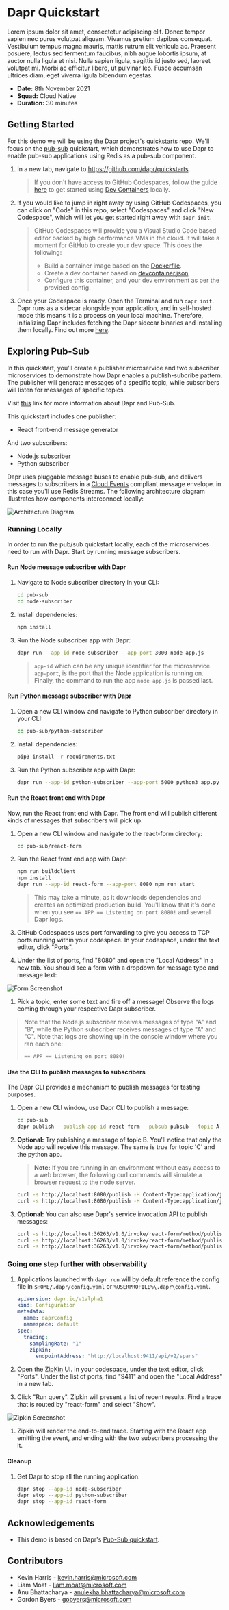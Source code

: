 # Dapr Quickstart

Lorem ipsum dolor sit amet, consectetur adipiscing elit. Donec tempor sapien nec purus volutpat aliquam. Vivamus pretium dapibus consequat. Vestibulum tempus magna mauris, mattis rutrum elit vehicula ac. Praesent posuere, lectus sed fermentum faucibus, nibh augue lobortis ipsum, at auctor nulla ligula et nisi. Nulla sapien ligula, sagittis id justo sed, laoreet volutpat mi. Morbi ac efficitur libero, ut pulvinar leo. Fusce accumsan ultrices diam, eget viverra ligula bibendum egestas.

* **Date:** 8th November 2021
* **Squad:** Cloud Native
* **Duration:** 30 minutes

## Getting Started

For this demo we will be using the Dapr project's [quickstarts](https://github.com/dapr/quickstarts) repo. We'll focus on the [pub-sub](https://github.com/dapr/quickstarts/tree/master/pub-sub) quickstart, which demonstrates how to use Dapr to enable pub-sub applications using Redis as a pub-sub component.

1. In a new tab, navigate to https://github.com/dapr/quickstarts.

    > If you don't have access to GitHub Codespaces, follow the guide [here](./vs-code-locally.md) to get started using [Dev Containers](https://code.visualstudio.com/docs/remote/containers) locally.  

1. If you would like to jump in right away by using GitHub Codespaces, you can click on "Code" in this repo, select "Codespaces" and click "New Codespace", which will let you get started right away with ```dapr init```.

    > GitHub Codespaces will provide you a Visual Studio Code based editor backed by high performance VMs in the cloud. It will take a moment for GitHub to create your dev space. This does the following:
    >
    > - Build a container image based on the [Dockerfile](https://github.com/dapr/quickstarts/blob/v1.4.0/.devcontainer/Dockerfile). 
    > - Create a dev container based on [devcontainer.json](https://github.com/dapr/quickstarts/blob/v1.4.0/.devcontainer/devcontainer.json).
    > - Configure this container, and your dev environment as per the provided config. 

1. Once your Codespace is ready. Open the Terminal and run ```dapr init```. Dapr runs as a sidecar alongside your application, and in self-hosted mode this means it is a process on your local machine. Therefore, initializing Dapr includes fetching the Dapr sidecar binaries and installing them locally. Find out more [here](https://docs.dapr.io/getting-started/install-dapr-selfhost/).

## Exploring Pub-Sub

In this quickstart, you'll create a publisher microservice and two subscriber microservices to demonstrate how Dapr enables a publish-subcribe pattern. The publisher will generate messages of a specific topic, while subscribers will listen for messages of specific topics.

Visit [this](https://docs.dapr.io/developing-applications/building-blocks/pubsub/) link for more information about Dapr and Pub-Sub.

This quickstart includes one publisher:

- React front-end message generator

And two subscribers: 
 
- Node.js subscriber
- Python subscriber

Dapr uses pluggable message buses to enable pub-sub, and delivers messages to subscribers in a [Cloud Events](https://github.com/cloudevents/spec) compliant message envelope. in this case you'll use Redis Streams. The following architecture diagram illustrates how components interconnect locally:

![Architecture Diagram](./img/Local_Architecture_Diagram.png)

### Running Locally

In order to run the pub/sub quickstart locally, each of the microservices need to run with Dapr. Start by running message subscribers. 

#### Run Node message subscriber with Dapr

1. Navigate to Node subscriber directory in your CLI:

    ```bash
    cd pub-sub
    cd node-subscriber
    ```

1. Install dependencies: 

    ```bash
    npm install
    ```

1. Run the Node subscriber app with Dapr: 

    ```bash
    dapr run --app-id node-subscriber --app-port 3000 node app.js
    ```

    > `app-id` which can be any unique identifier for the microservice. `app-port`, is the port that the Node application is running on. Finally, the command to run the app `node app.js` is passed last.

#### Run Python message subscriber with Dapr

1. Open a new CLI window and navigate to Python subscriber directory in your CLI: 

    ```bash
    cd pub-sub/python-subscriber
    ```

1. Install dependencies: 

    ```bash
    pip3 install -r requirements.txt 
    ```

1. Run the Python subscriber app with Dapr: 

    ```bash
    dapr run --app-id python-subscriber --app-port 5000 python3 app.py
    ```

#### Run the React front end with Dapr

Now, run the React front end with Dapr. The front end will publish different kinds of messages that subscribers will pick up.

1. Open a new CLI window and navigate to the react-form directory:

    ```bash
    cd pub-sub/react-form
    ```

1. Run the React front end app with Dapr: 

    ```bash
    npm run buildclient
    npm install
    dapr run --app-id react-form --app-port 8080 npm run start
    ```

    > This may take a minute, as it downloads dependencies and creates an optimized production build. You'll know that it's done when you see `== APP == Listening on port 8080!` and several Dapr logs.

1. GitHub Codespaces uses port forwarding to give you access to TCP ports running within your codespace. In your codespace, under the text editor, click "Ports".

1. Under the list of ports, find "8080" and open the "Local Address" in a new tab. You should see a form with a dropdown for message type and message text: 

![Form Screenshot](./img/Form_Screenshot.jpg)

1. Pick a topic, enter some text and fire off a message! Observe the logs coming through your respective Dapr subscriber.

> Note that the Node.js subscriber receives messages of type "A" and "B", while the Python subscriber receives messages of type "A" and "C". Note that logs are showing up in the console window where you ran each one: 
> ```bash
> == APP == Listening on port 8080!
> ```

#### Use the CLI to publish messages to subscribers

The Dapr CLI provides a mechanism to publish messages for testing purposes.

1. Open a new CLI window, use Dapr CLI to publish a message:

    ```bash
    cd pub-sub
    dapr publish --publish-app-id react-form --pubsub pubsub --topic A --data-file message_a.json
    ```

1. **Optional:** Try publishing a message of topic B. You'll notice that only the Node app will receive this message. The same is true for topic 'C' and the python app.

    > **Note:** If you are running in an environment without easy access to a web browser, the following curl commands will simulate a browser request to the node server.

    ```bash
    curl -s http://localhost:8080/publish -H Content-Type:application/json --data @message_b.json
    curl -s http://localhost:8080/publish -H Content-Type:application/json --data @message_c.json
    ```

1. **Optional:** You can also use Dapr's service invocation API to publish messages:

    ```bash
    curl -s http://localhost:36263/v1.0/invoke/react-form/method/publish -H Content-Type:application/json --data @message_a.json
    curl -s http://localhost:36263/v1.0/invoke/react-form/method/publish -H Content-Type:application/json --data @message_b.json
    curl -s http://localhost:36263/v1.0/invoke/react-form/method/publish -H Content-Type:application/json --data @message_c.json
    ```

### Going one step further with observability

1. Applications launched with `dapr run` will by default reference the config file in `$HOME/.dapr/config.yaml` or `%USERPROFILE%\.dapr\config.yaml`.

    ```yaml
    apiVersion: dapr.io/v1alpha1
    kind: Configuration
    metadata:
      name: daprConfig
      namespace: default
    spec:
      tracing:
        samplingRate: "1"
        zipkin:
          endpointAddress: "http://localhost:9411/api/v2/spans"
    ```

1. Open the [ZipKin](https://zipkin.io/) UI. In your codespace, under the text editor, click "Ports". Under the list of ports, find "9411" and open the "Local Address" in a new tab.

1. Click "Run query". Zipkin will present a list of recent results. Find a trace that is routed by "react-form" and select "Show".

![Zipkin Screenshot](./img/Zipkin.png)

1. Zipkin will render the end-to-end trace. Starting with the React app emitting the event, and ending with the two subscribers processing the it.

#### Cleanup

1. Get Dapr to stop all the running application:

    ```bash
    dapr stop --app-id node-subscriber
    dapr stop --app-id python-subscriber
    dapr stop --app-id react-form
    ```

## Acknowledgements

* This demo is based on Dapr's [Pub-Sub quickstart](https://github.com/dapr/quickstarts/tree/v1.4.0/pub-sub).

## Contributors

* Kevin Harris - kevin.harris@microsoft.com
* Liam Moat - liam.moat@microsoft.com
* Anu Bhattacharya - anulekha.bhattacharya@microsoft.com
* Gordon Byers - gobyers@microsoft.com
